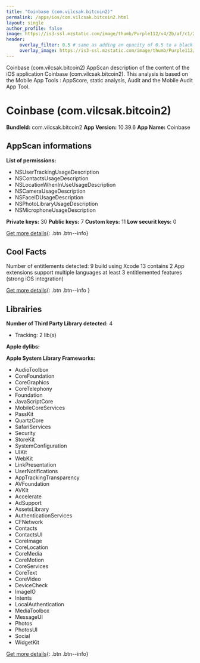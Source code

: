 ```yaml
---
title: "Coinbase (com.vilcsak.bitcoin2)"
permalink: /apps/ios/com.vilcsak.bitcoin2.html
layout: single
author_profile: false
image: https://is3-ssl.mzstatic.com/image/thumb/Purple112/v4/2b/af/c1/2bafc1b9-f6e8-fd15-cd6d-8b42de4c9259/AppIcon-0-1x_U007emarketing-0-10-0-85-220.png/512x512bb.jpg
header: 
     overlay_filter: 0.5 # same as adding an opacity of 0.5 to a black background
     overlay_image: https://is3-ssl.mzstatic.com/image/thumb/Purple112/v4/2b/af/c1/2bafc1b9-f6e8-fd15-cd6d-8b42de4c9259/AppIcon-0-1x_U007emarketing-0-10-0-85-220.png/512x512bb.jpg
---
```

Coinbase (com.vilcsak.bitcoin2) AppScan description of the content of the iOS application Coinbase (com.vilcsak.bitcoin2). This analysis is based on the Mobile App Tools : AppScore, static analysis, Audit and the Mobile Audit App Tool.

# Coinbase (com.vilcsak.bitcoin2)

**BundleId:** com.vilcsak.bitcoin2
**App Version:** 10.39.6
**App Name:** Coinbase


## AppScan informations 

**List of permissions:** 
- NSUserTrackingUsageDescription
- NSContactsUsageDescription
- NSLocationWhenInUseUsageDescription
- NSCameraUsageDescription
- NSFaceIDUsageDescription
- NSPhotoLibraryUsageDescription
- NSMicrophoneUsageDescription
  
  
**Private keys:** 30
**Public keys:** 7
**Custom keys:** 11
**Low securit keys:** 0
  
[Get more details](/pricing.html){: .btn .btn--info}

## Cool Facts

Number of entitlements detected: 9
build using Xcode 13
contains 2 App extensions
support multiple languages
at least 3 entitlemented features (strong iOS integration)
  
[Get more details](/pricing.html){: .btn .btn--info }

## Librairies 
**Number of Third Party Library detected:** 4
- Tracking: 2 lib(s)


**Apple dylibs:**


**Apple System Library Frameworks:**
- AudioToolbox
- CoreFoundation
- CoreGraphics
- CoreTelephony
- Foundation
- JavaScriptCore
- MobileCoreServices
- PassKit
- QuartzCore
- SafariServices
- Security
- StoreKit
- SystemConfiguration
- UIKit
- WebKit
- LinkPresentation
- UserNotifications
- AppTrackingTransparency
- AVFoundation
- AVKit
- Accelerate
- AdSupport
- AssetsLibrary
- AuthenticationServices
- CFNetwork
- Contacts
- ContactsUI
- CoreImage
- CoreLocation
- CoreMedia
- CoreMotion
- CoreServices
- CoreText
- CoreVideo
- DeviceCheck
- ImageIO
- Intents
- LocalAuthentication
- MediaToolbox
- MessageUI
- Photos
- PhotosUI
- Social
- WidgetKit


  
[Get more details](/pricing.html){: .btn .btn--info}

